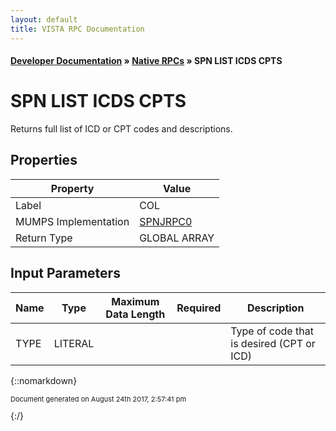 ```yaml
---
layout: default
title: VISTA RPC Documentation
---
```


#### [Developer Documentation](../index) &#187; [Native RPCs](TableOfContents) &#187; SPN LIST ICDS CPTS<br/>
# SPN LIST ICDS CPTS

Returns full list of ICD or CPT codes and descriptions.

## Properties

Property | Value
--- | ---
Label | COL
MUMPS Implementation | [SPNJRPC0](http://code.osehra.org/dox/Routine_SPNJRPC0_source.html)
Return Type | GLOBAL ARRAY


## Input Parameters

Name | Type | Maximum Data Length | Required | Description
--- | --- | --- | --- | ---
TYPE | LITERAL |  |  | Type of code that is desired (CPT or ICD)



{::nomarkdown} <br/><p style="font-size: 11px">Document generated on August 24th 2017, 2:57:41 pm</p>{:/}